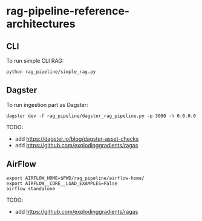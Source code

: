# rag-pipeline-reference-architectures


## CLI 

To run simple CLI RAG:

```
python rag_pipeline/simple_rag.py
```

## Dagster

To run ingestion part as Dagster:


```
dagster dev -f rag_pipeline/dagster_rag_pipeline.py -p 3000 -h 0.0.0.0
```

TODO: 
- add https://dagster.io/blog/dagster-asset-checks
- add https://github.com/explodinggradients/ragas


## AirFlow

```
export AIRFLOW_HOME=$PWD/rag_pipeline/airflow-home/
export AIRFLOW__CORE__LOAD_EXAMPLES=False
airflow standalone
```

TODO:
- add https://github.com/explodinggradients/ragas